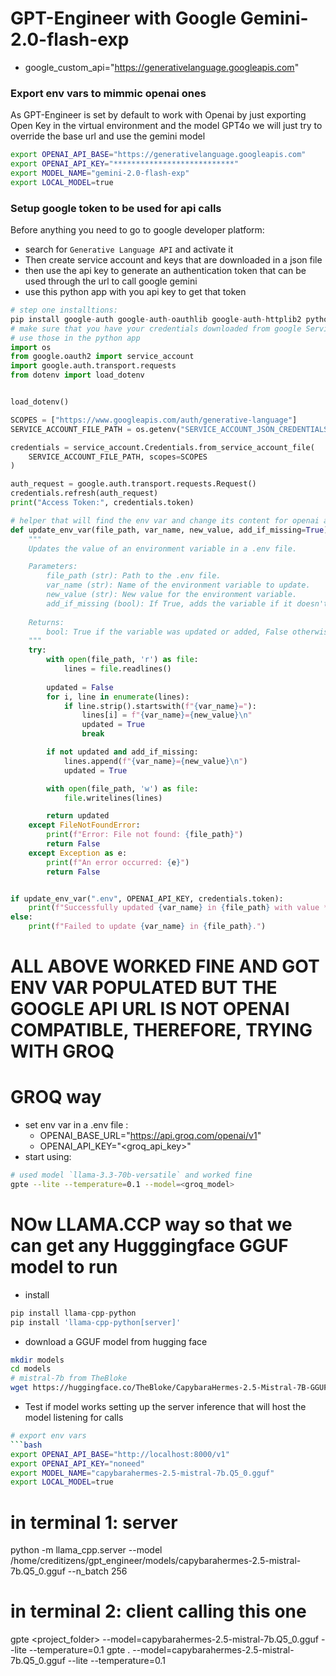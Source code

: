 # GPT-Engineer with Google Gemini-2.0-flash-exp

- google_custom_api="https://generativelanguage.googleapis.com"

### Export env vars to mimmic openai ones
As GPT-Engineer is set by default to work with Openai by just exporting Open Key in the virtual environment and the model GPT4o
we will just try to override the base url and use the gemini model

```bash
export OPENAI_API_BASE="https://generativelanguage.googleapis.com"
export OPENAI_API_KEY="***************************"
export MODEL_NAME="gemini-2.0-flash-exp"
export LOCAL_MODEL=true
```

### Setup google token to be used for api calls
Before anything you need to go to google developer platform:
- search for `Generative Language API` and activate it
- Then create service account and keys that are downloaded in a json file
- then use the api key to generate an authentication token that can be used through the url to call google gemini
- use this python app with you api key to get that token
```python
# step one installtions:
pip install google-auth google-auth-oauthlib google-auth-httplib2 python-dotenv
# make sure that you have your credentials downloaded from google Service Account created in the .json file
# use those in the python app
import os
from google.oauth2 import service_account
import google.auth.transport.requests
from dotenv import load_dotenv


load_dotenv()

SCOPES = ["https://www.googleapis.com/auth/generative-language"]
SERVICE_ACCOUNT_FILE_PATH = os.getenv("SERVICE_ACCOUNT_JSON_CREDENTIALS_PATH")

credentials = service_account.Credentials.from_service_account_file(
    SERVICE_ACCOUNT_FILE_PATH, scopes=SCOPES
)

auth_request = google.auth.transport.requests.Request()
credentials.refresh(auth_request)
print("Access Token:", credentials.token)

# helper that will find the env var and change its content for openai api key to be replaced by the token generated by this script
def update_env_var(file_path, var_name, new_value, add_if_missing=True):
    """
    Updates the value of an environment variable in a .env file.

    Parameters:
        file_path (str): Path to the .env file.
        var_name (str): Name of the environment variable to update.
        new_value (str): New value for the environment variable.
        add_if_missing (bool): If True, adds the variable if it doesn't exist.
    
    Returns:
        bool: True if the variable was updated or added, False otherwise.
    """
    try:
        with open(file_path, 'r') as file:
            lines = file.readlines()
        
        updated = False
        for i, line in enumerate(lines):
            if line.strip().startswith(f"{var_name}="):
                lines[i] = f"{var_name}={new_value}\n"
                updated = True
                break

        if not updated and add_if_missing:
            lines.append(f"{var_name}={new_value}\n")
            updated = True

        with open(file_path, 'w') as file:
            file.writelines(lines)

        return updated
    except FileNotFoundError:
        print(f"Error: File not found: {file_path}")
        return False
    except Exception as e:
        print(f"An error occurred: {e}")
        return False


if update_env_var(".env", OPENAI_API_KEY, credentials.token):
    print(f"Successfully updated {var_name} in {file_path} with value ************** etc...")
else:
    print(f"Failed to update {var_name} in {file_path}.")

```

# **ALL ABOVE WORKED FINE AND GOT ENV VAR POPULATED BUT THE GOOGLE API URL IS NOT OPENAI COMPATIBLE, THEREFORE, TRYING WITH GROQ**

# GROQ way
- set env var in a .env file :
  - OPENAI_BASE_URL="https://api.groq.com/openai/v1"
  - OPENAI_API_KEY="<groq_api_key>" 
- start using:
```bash
# used model `llama-3.3-70b-versatile` and worked fine
gpte --lite --temperature=0.1 --model=<groq_model>
```


# NOw LLAMA.CCP way so that we can get any Hugggingface GGUF model to run
- install
```python
pip install llama-cpp-python
pip install 'llama-cpp-python[server]'
```
- download a GGUF model from hugging face
```bash
mkdir models
cd models
# mistral-7b from TheBloke
wget https://huggingface.co/TheBloke/CapybaraHermes-2.5-Mistral-7B-GGUF/resolve/main/capybarahermes-2.5-mistral-7b.Q5_0.gguf
```
- Test if model works setting up the server inference that will host the model listening for calls
```bash
# export env vars
```bash
export OPENAI_API_BASE="http://localhost:8000/v1"
export OPENAI_API_KEY="noneed"
export MODEL_NAME="capybarahermes-2.5-mistral-7b.Q5_0.gguf"
export LOCAL_MODEL=true
```
# in terminal 1: server
python -m llama_cpp.server --model /home/creditizens/gpt_engineer/models/capybarahermes-2.5-mistral-7b.Q5_0.gguf --n_batch 256
# in terminal 2: client calling this one
gpte <project_folder> --model=capybarahermes-2.5-mistral-7b.Q5_0.gguf --lite --temperature=0.1
gpte . --model=capybarahermes-2.5-mistral-7b.Q5_0.gguf --lite --temperature=0.1

```
























